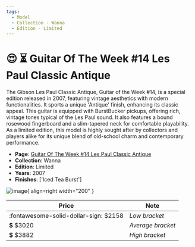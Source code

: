 ```yaml
---
tags:
  - Model
  - Collection - Wanna
  - Edition - Limited
---
```


# :heart_eyes: :hourglass_flowing_sand: Guitar Of The Week #14 Les Paul Classic Antique

The Gibson Les Paul Classic Antique, Guitar of the Week #14, is a special edition released in 2007, featuring vintage aesthetics with modern functionalities. It sports a unique 'Antique' finish, enhancing its classic appeal. This guitar is equipped with BurstBucker pickups, offering rich, vintage tones typical of the Les Paul sound. It also features a bound rosewood fingerboard and a slim-tapered neck for comfortable playability. As a limited edition, this model is highly sought after by collectors and players alike for its unique blend of old-school charm and contemporary performance.

* **Page**: [Guitar Of The Week #14 Les Paul Classic Antique](https://reverb.com/ca/p/gibson-guitar-of-the-week-number-14-les-paul-classic-antique-iced-tea-burst-2007)
* **Collection**: Wanna
* **Edition**: Limited
* **Years**: 2007
* **Finishes**: ['Iced Tea Burst']

![image](https://rvb-img.reverb.com/image/upload/s--dngp-W14--/t_card-square/v1624891539/i7p9cbgmvtppc4t0bulz.jpg){ align=right width="200" }

| Price | Note    |
|-------|---------|
| :fontawesome-solid-dollar-sign: $2158 | _Low bracket_ |
| :heavy_dollar_sign: $3020 | _Average bracket_ |
| :heavy_dollar_sign: $3882 | _High bracket_ |
